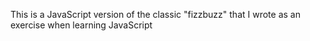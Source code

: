 This is a JavaScript version of the classic "fizzbuzz" that I wrote as an exercise when learning JavaScript
